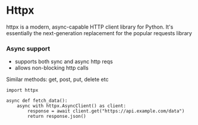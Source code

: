 # Httpx
<p>httpx is a modern, async-capable HTTP client library for Python. It's
essentially the next-generation replacement for the popular requests 
library</p>

### Async support
- supports both sync and async http reqs
- allows non-blocking http calls

Similar methods: get, post, put, delete etc

```
import httpx

async def fetch_data():
    async with httpx.AsyncClient() as client:
        response = await client.get("https://api.example.com/data")
        return response.json()
```